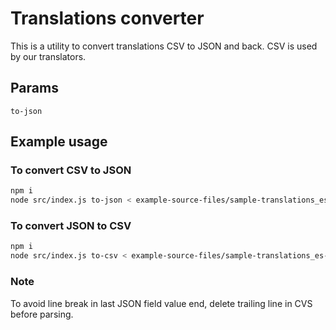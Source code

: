 # Translations converter

This is a utility to convert translations CSV to JSON and back. CSV is used by our translators.

## Params
`to-json`

## Example usage

### To convert CSV to JSON 
```bash
npm i
node src/index.js to-json < example-source-files/sample-translations_es-LA.csv > example-source-files/sample-translations_es-LA.csv.json
```

### To convert JSON to CSV 
```bash
npm i
node src/index.js to-csv < example-source-files/sample-translations_es-LA.csv.json > example-source-files/sample-translations_es-LA.csv
```

### Note

To avoid line break in last JSON field value end, delete trailing line in CVS before parsing.
